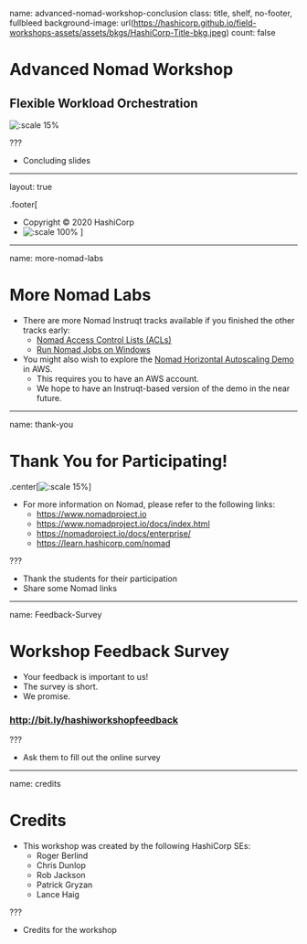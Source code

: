 name: advanced-nomad-workshop-conclusion
class: title, shelf, no-footer, fullbleed
background-image: url(https://hashicorp.github.io/field-workshops-assets/assets/bkgs/HashiCorp-Title-bkg.jpeg)
count: false

# Advanced Nomad Workshop
## Flexible Workload Orchestration

![:scale 15%](https://hashicorp.github.io/field-workshops-assets/assets/logos/logo_nomad.png)

???
* Concluding slides

---
layout: true

.footer[
- Copyright © 2020 HashiCorp
- ![:scale 100%](https://hashicorp.github.io/field-workshops-assets/assets/logos/HashiCorp_Icon_Black.svg)
]

---
name: more-nomad-labs
# More Nomad Labs
* There are more Nomad Instruqt tracks available if you finished the other tracks early:
  * [Nomad Access Control Lists (ACLs)](https://play.instruqt.com/hashicorp/invite/shnoqbxokwuj)
  * [Run Nomad Jobs on Windows](https://play.instruqt.com/hashicorp/invite/qu5rqvzck4uo)
* You might also wish to explore the [Nomad Horizontal Autoscaling Demo](https://github.com/hashicorp/nomad-autoscaler/tree/master/demo/remote) in AWS.
  * This requires you to have an AWS account.
  * We hope to have an Instruqt-based version of the demo in the near future.

---
name: thank-you
# Thank You for Participating!
.center[![:scale 15%](https://hashicorp.github.io/field-workshops-assets/assets/logos/logo_nomad.png)]

* For more information on Nomad, please refer to the following links:
  * https://www.nomadproject.io
  * https://www.nomadproject.io/docs/index.html
  * https://nomadproject.io/docs/enterprise/
  * https://learn.hashicorp.com/nomad

???
* Thank the students for their participation
* Share some Nomad links

---
name: Feedback-Survey
# Workshop Feedback Survey
* Your feedback is important to us!
* The survey is short.
* We promise.

### http://bit.ly/hashiworkshopfeedback

???
* Ask them to fill out the online survey

---
name: credits
# Credits
* This workshop was created by the following HashiCorp SEs:
  * Roger Berlind
  * Chris Dunlop
  * Rob Jackson
  * Patrick Gryzan
  * Lance Haig

???
* Credits for the workshop
